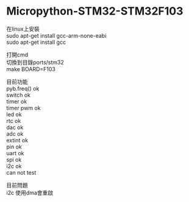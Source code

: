 # Micropython-STM32-STM32F103

在linux上安裝  
sudo apt-get install gcc-arm-none-eabi  
sudo apt-get install gcc  

打開cmd  
切換到目錄ports/stm32  
make BOARD=F103  

目前功能  
pyb.freq() ok  
switch ok  
timer ok  
timer pwm ok  
led ok  
rtc ok  
dac ok  
adc ok  
extint ok  
pin ok  
uart ok  
spi ok  
i2c ok  
can not test  

目前問題  
i2c 使用dma會重啟  

